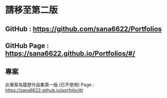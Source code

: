 # 請移至第二版
## GitHub : https://github.com/sana6622/Portfolios
## GitHub Page : https://sana6622.github.io/Portfolios/#/


## 專案
此專案為履歷作品集第一版 (已不使用)
Page :  https://sana6622.github.io/porfolio/#/

